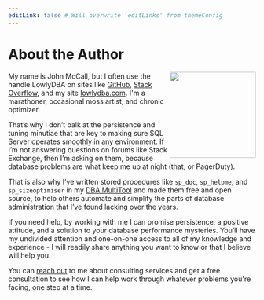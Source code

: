 ```yaml
---
editLink: false # Will overwrite 'editLinks' from themeConfig
---
```


# About the Author

<img src="https://expressdb.io/john-profile.jpg" length="200px" width="175px" align="right">

My name is John McCall, but I often use the handle LowlyDBA on sites
like [GitHub](http://github.com/lowlyDBA), [Stack Overflow](https://dba.stackexchange.com/users/45616/lowlydba), and my site
[lowlydba.com](http://www.lowlydba.com). I'm a marathoner, occasional moss artist, and chronic optimizer.

That’s why I don’t balk at the persistence and tuning minutiae that are key to making sure SQL Server operates smoothly in any environment. If I’m not answering questions on forums like Stack Exchange, then I’m asking on them, because database problems are what keep me up at night (that, or PagerDuty).

That is also why I’ve written stored procedures like `sp_doc`, `sp_helpme`, and `sp_sizeoptimiser` in my [DBA MultiTool](http://dba-multitool.org/) and made them free and open source, to help others automate and simplify the parts of database administration that I’ve found lacking over the years.

If you need help, by working with me I can promise persistence, a positive attitude, and a solution to your database performance mysteries. You’ll have my undivided attention and one-on-one access to all of my knowledge and experience - I will readily share anything you want to know or that I believe will help you.

You can [reach out](https://www.lowlydba.com/consulting/#how-it-works) to me about consulting services and get a free consultation to see how I can help work through whatever problems you're facing, one step at a time.

<ClientOnly>
<userway-component/>
</clientOnly>
